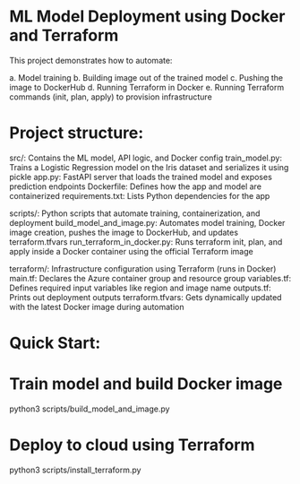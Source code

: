 # ML Model Deployment using Docker and Terraform

This project demonstrates how to automate:

a. Model training
b. Building image out of the trained model
c. Pushing the image to DockerHub
d. Running Terraform in Docker
e. Running Terraform commands (init, plan, apply) to provision infrastructure


# Project structure:

src/: Contains the ML model, API logic, and Docker config
    train_model.py: Trains a Logistic Regression model on the Iris dataset and serializes it using pickle
    app.py: FastAPI server that loads the trained model and exposes prediction endpoints
    Dockerfile: Defines how the app and model are containerized
    requirements.txt: Lists Python dependencies for the app

scripts/: Python scripts that automate training, containerization, and deployment
    build_model_and_image.py: Automates model training, Docker image creation, pushes the image to DockerHub, and updates terraform.tfvars
    run_terraform_in_docker.py: Runs terraform init, plan, and apply inside a Docker container using the official Terraform image

terraform/: Infrastructure configuration using Terraform (runs in Docker)
    main.tf: Declares the Azure container group and resource group
    variables.tf: Defines required input variables like region and image name
    outputs.tf: Prints out deployment outputs 
    terraform.tfvars: Gets dynamically updated with the latest Docker image during automation


# Quick Start:

# Train model and build Docker image
python3 scripts/build_model_and_image.py

# Deploy to cloud using Terraform
python3 scripts/install_terraform.py

